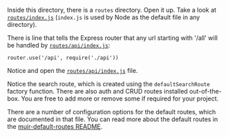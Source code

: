 Inside this directory, there is a `routes` directory. Open it up. Take a look at [`routes/index.js`](routes/index.js) (`index.js` is used by Node as the default file in any directory).

There is line that tells the Express router that any url starting with '/all' will be handled by [`routes/api/index.js`](routes/api/index.js):

    router.use('/api', require('./api')) 

Notice and open the [`routes/api/index.js`](routes/api/index.js) file.
 
Notice the search route, which is created using the `defaultSearchRoute` factory function. There are also auth and CRUD routes installed out-of-the-box. You are free to add more or remove some if required for your project.

There are a number of configuration options for the default routes, which are documented in that file. You can read more about the default routes in the [muir-default-routes README](muir-default-routes/README.markdown).
